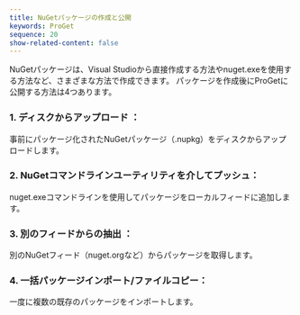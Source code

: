 ```yaml
---
title: NuGetパッケージの作成と公開
keywords: ProGet
sequence: 20
show-related-content: false
---
```


NuGetパッケージは、Visual Studioから直接作成する方法やnuget.exeを使用する方法など、さまざまな方法で作成できます。 パッケージを作成後にProGetに公開する方法は4つあります。

### 1. ディスクからアップロード ：
事前にパッケージ化されたNuGetパッケージ（.nupkg）をディスクからアップロードします。

### 2. NuGetコマンドラインユーティリティを介してプッシュ：　
nuget.exeコマンドラインを使用してパッケージをローカルフィードに追加します。  

### 3. 別のフィードからの抽出 ：
別のNuGetフィード（nuget.orgなど）からパッケージを取得します。

### 4. 一括パッケージインポート/ファイルコピー：　
一度に複数の既存のパッケージをインポートします。
